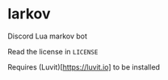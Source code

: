 # larkov
Discord Lua markov bot

Read the license in `LICENSE`

Requires (Luvit)[https://luvit.io] to be installed

